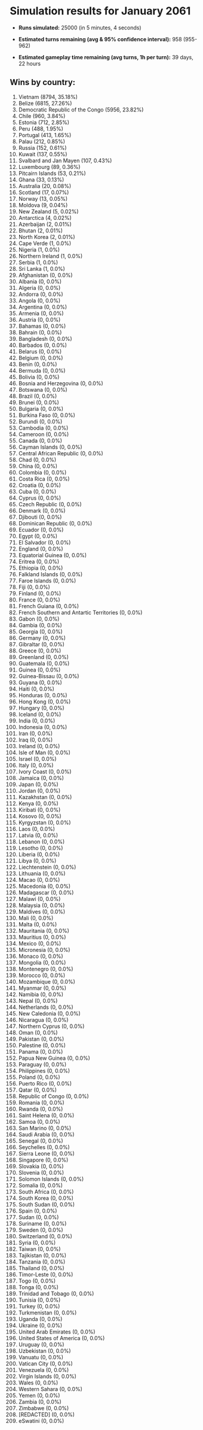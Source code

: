 # Simulation results for January 2061

* **Runs simulated:** 25000 (in 5 minutes, 4 seconds)

* **Estimated turns remaining (avg & 95% confidence interval):** 958 (955-962)

* **Estimated gameplay time remaining (avg turns, 1h per turn):** 39 days, 22 hours

## Wins by country:
1. Vietnam (8794, 35.18%)
2. Belize (6815, 27.26%)
3. Democratic Republic of the Congo (5956, 23.82%)
4. Chile (960, 3.84%)
5. Estonia (712, 2.85%)
6. Peru (488, 1.95%)
7. Portugal (413, 1.65%)
8. Palau (212, 0.85%)
9. Russia (152, 0.61%)
10. Kuwait (137, 0.55%)
11. Svalbard and Jan Mayen (107, 0.43%)
12. Luxembourg (89, 0.36%)
13. Pitcairn Islands (53, 0.21%)
14. Ghana (33, 0.13%)
15. Australia (20, 0.08%)
16. Scotland (17, 0.07%)
17. Norway (13, 0.05%)
18. Moldova (9, 0.04%)
19. New Zealand (5, 0.02%)
20. Antarctica (4, 0.02%)
21. Azerbaijan (2, 0.01%)
22. Bhutan (2, 0.01%)
23. North Korea (2, 0.01%)
24. Cape Verde (1, 0.0%)
25. Nigeria (1, 0.0%)
26. Northern Ireland (1, 0.0%)
27. Serbia (1, 0.0%)
28. Sri Lanka (1, 0.0%)
29. Afghanistan (0, 0.0%)
30. Albania (0, 0.0%)
31. Algeria (0, 0.0%)
32. Andorra (0, 0.0%)
33. Angola (0, 0.0%)
34. Argentina (0, 0.0%)
35. Armenia (0, 0.0%)
36. Austria (0, 0.0%)
37. Bahamas (0, 0.0%)
38. Bahrain (0, 0.0%)
39. Bangladesh (0, 0.0%)
40. Barbados (0, 0.0%)
41. Belarus (0, 0.0%)
42. Belgium (0, 0.0%)
43. Benin (0, 0.0%)
44. Bermuda (0, 0.0%)
45. Bolivia (0, 0.0%)
46. Bosnia and Herzegovina (0, 0.0%)
47. Botswana (0, 0.0%)
48. Brazil (0, 0.0%)
49. Brunei (0, 0.0%)
50. Bulgaria (0, 0.0%)
51. Burkina Faso (0, 0.0%)
52. Burundi (0, 0.0%)
53. Cambodia (0, 0.0%)
54. Cameroon (0, 0.0%)
55. Canada (0, 0.0%)
56. Cayman Islands (0, 0.0%)
57. Central African Republic (0, 0.0%)
58. Chad (0, 0.0%)
59. China (0, 0.0%)
60. Colombia (0, 0.0%)
61. Costa Rica (0, 0.0%)
62. Croatia (0, 0.0%)
63. Cuba (0, 0.0%)
64. Cyprus (0, 0.0%)
65. Czech Republic (0, 0.0%)
66. Denmark (0, 0.0%)
67. Djibouti (0, 0.0%)
68. Dominican Republic (0, 0.0%)
69. Ecuador (0, 0.0%)
70. Egypt (0, 0.0%)
71. El Salvador (0, 0.0%)
72. England (0, 0.0%)
73. Equatorial Guinea (0, 0.0%)
74. Eritrea (0, 0.0%)
75. Ethiopia (0, 0.0%)
76. Falkland Islands (0, 0.0%)
77. Faroe Islands (0, 0.0%)
78. Fiji (0, 0.0%)
79. Finland (0, 0.0%)
80. France (0, 0.0%)
81. French Guiana (0, 0.0%)
82. French Southern and Antartic Territories (0, 0.0%)
83. Gabon (0, 0.0%)
84. Gambia (0, 0.0%)
85. Georgia (0, 0.0%)
86. Germany (0, 0.0%)
87. Gibraltar (0, 0.0%)
88. Greece (0, 0.0%)
89. Greenland (0, 0.0%)
90. Guatemala (0, 0.0%)
91. Guinea (0, 0.0%)
92. Guinea-Bissau (0, 0.0%)
93. Guyana (0, 0.0%)
94. Haiti (0, 0.0%)
95. Honduras (0, 0.0%)
96. Hong Kong (0, 0.0%)
97. Hungary (0, 0.0%)
98. Iceland (0, 0.0%)
99. India (0, 0.0%)
100. Indonesia (0, 0.0%)
101. Iran (0, 0.0%)
102. Iraq (0, 0.0%)
103. Ireland (0, 0.0%)
104. Isle of Man (0, 0.0%)
105. Israel (0, 0.0%)
106. Italy (0, 0.0%)
107. Ivory Coast (0, 0.0%)
108. Jamaica (0, 0.0%)
109. Japan (0, 0.0%)
110. Jordan (0, 0.0%)
111. Kazakhstan (0, 0.0%)
112. Kenya (0, 0.0%)
113. Kiribati (0, 0.0%)
114. Kosovo (0, 0.0%)
115. Kyrgyzstan (0, 0.0%)
116. Laos (0, 0.0%)
117. Latvia (0, 0.0%)
118. Lebanon (0, 0.0%)
119. Lesotho (0, 0.0%)
120. Liberia (0, 0.0%)
121. Libya (0, 0.0%)
122. Liechtenstein (0, 0.0%)
123. Lithuania (0, 0.0%)
124. Macao (0, 0.0%)
125. Macedonia (0, 0.0%)
126. Madagascar (0, 0.0%)
127. Malawi (0, 0.0%)
128. Malaysia (0, 0.0%)
129. Maldives (0, 0.0%)
130. Mali (0, 0.0%)
131. Malta (0, 0.0%)
132. Mauritania (0, 0.0%)
133. Mauritius (0, 0.0%)
134. Mexico (0, 0.0%)
135. Micronesia (0, 0.0%)
136. Monaco (0, 0.0%)
137. Mongolia (0, 0.0%)
138. Montenegro (0, 0.0%)
139. Morocco (0, 0.0%)
140. Mozambique (0, 0.0%)
141. Myanmar (0, 0.0%)
142. Namibia (0, 0.0%)
143. Nepal (0, 0.0%)
144. Netherlands (0, 0.0%)
145. New Caledonia (0, 0.0%)
146. Nicaragua (0, 0.0%)
147. Northern Cyprus (0, 0.0%)
148. Oman (0, 0.0%)
149. Pakistan (0, 0.0%)
150. Palestine (0, 0.0%)
151. Panama (0, 0.0%)
152. Papua New Guinea (0, 0.0%)
153. Paraguay (0, 0.0%)
154. Philippines (0, 0.0%)
155. Poland (0, 0.0%)
156. Puerto Rico (0, 0.0%)
157. Qatar (0, 0.0%)
158. Republic of Congo (0, 0.0%)
159. Romania (0, 0.0%)
160. Rwanda (0, 0.0%)
161. Saint Helena (0, 0.0%)
162. Samoa (0, 0.0%)
163. San Marino (0, 0.0%)
164. Saudi Arabia (0, 0.0%)
165. Senegal (0, 0.0%)
166. Seychelles (0, 0.0%)
167. Sierra Leone (0, 0.0%)
168. Singapore (0, 0.0%)
169. Slovakia (0, 0.0%)
170. Slovenia (0, 0.0%)
171. Solomon Islands (0, 0.0%)
172. Somalia (0, 0.0%)
173. South Africa (0, 0.0%)
174. South Korea (0, 0.0%)
175. South Sudan (0, 0.0%)
176. Spain (0, 0.0%)
177. Sudan (0, 0.0%)
178. Suriname (0, 0.0%)
179. Sweden (0, 0.0%)
180. Switzerland (0, 0.0%)
181. Syria (0, 0.0%)
182. Taiwan (0, 0.0%)
183. Tajikistan (0, 0.0%)
184. Tanzania (0, 0.0%)
185. Thailand (0, 0.0%)
186. Timor-Leste (0, 0.0%)
187. Togo (0, 0.0%)
188. Tonga (0, 0.0%)
189. Trinidad and Tobago (0, 0.0%)
190. Tunisia (0, 0.0%)
191. Turkey (0, 0.0%)
192. Turkmenistan (0, 0.0%)
193. Uganda (0, 0.0%)
194. Ukraine (0, 0.0%)
195. United Arab Emirates (0, 0.0%)
196. United States of America (0, 0.0%)
197. Uruguay (0, 0.0%)
198. Uzbekistan (0, 0.0%)
199. Vanuatu (0, 0.0%)
200. Vatican City (0, 0.0%)
201. Venezuela (0, 0.0%)
202. Virgin Islands (0, 0.0%)
203. Wales (0, 0.0%)
204. Western Sahara (0, 0.0%)
205. Yemen (0, 0.0%)
206. Zambia (0, 0.0%)
207. Zimbabwe (0, 0.0%)
208. [REDACTED] (0, 0.0%)
209. eSwatini (0, 0.0%)
